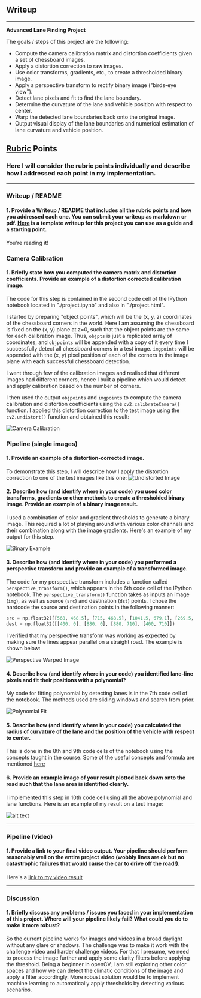 ## Writeup

---

**Advanced Lane Finding Project**

The goals / steps of this project are the following:

* Compute the camera calibration matrix and distortion coefficients given a set of chessboard images.
* Apply a distortion correction to raw images.
* Use color transforms, gradients, etc., to create a thresholded binary image.
* Apply a perspective transform to rectify binary image ("birds-eye view").
* Detect lane pixels and fit to find the lane boundary.
* Determine the curvature of the lane and vehicle position with respect to center.
* Warp the detected lane boundaries back onto the original image.
* Output visual display of the lane boundaries and numerical estimation of lane curvature and vehicle position.

[//]: # (Image References)

[image1]: ./camera_cal_output/distortion_corrected/calibration1.jpg "Camera Calibrated"
[image2]: ./output_images/distortion_corrected/straight_lines1.jpg "Undistorted Example Image"
[image3]: ./output_images/binary_image/straight_lines1.jpg "Binary Example"
[image4]: ./output_images/perspective_transformed/straight_lines1.jpg "Warp Example"
[image5]: ./output_images/polynomial_fit/straight_lines1.jpg "Fit Visual"
[image6]: .//output_images/final_image/straight_lines1.jpg "Output"
[video1]: ./project_video_output.mp4 "Video"

## [Rubric](https://review.udacity.com/#!/rubrics/571/view) Points

### Here I will consider the rubric points individually and describe how I addressed each point in my implementation.  

---

### Writeup / README

#### 1. Provide a Writeup / README that includes all the rubric points and how you addressed each one.  You can submit your writeup as markdown or pdf.  [Here](https://github.com/udacity/CarND-Advanced-Lane-Lines/blob/master/writeup_template.md) is a template writeup for this project you can use as a guide and a starting point.  

You're reading it!

### Camera Calibration

#### 1. Briefly state how you computed the camera matrix and distortion coefficients. Provide an example of a distortion corrected calibration image.

The code for this step is contained in the second code cell of the IPython notebook located in "./project.ipynb" and also in "./project.html".

I started by preparing "object points", which will be the (x, y, z) coordinates of the chessboard corners in the world. Here I am assuming the chessboard is fixed on the (x, y) plane at z=0, such that the object points are the same for each calibration image.  Thus, `objpts` is just a replicated array of coordinates, and `objpoints` will be appended with a copy of it every time I successfully detect all chessboard corners in a test image.  `imgpoints` will be appended with the (x, y) pixel position of each of the corners in the image plane with each successful chessboard detection.  

I went through few of the calibration images and realised that different images had different corners, hence I built a pipeline which would detect and apply calibration based on the number of corners.

I then used the output `objpoints` and `imgpoints` to compute the camera calibration and distortion coefficients using the `cv2.calibrateCamera()` function.  I applied this distortion correction to the test image using the `cv2.undistort()` function and obtained this result: 

![Camera Calibration][image1]

### Pipeline (single images)

#### 1. Provide an example of a distortion-corrected image.

To demonstrate this step, I will describe how I apply the distortion correction to one of the test images like this one:
![Undistorted Image][image2]

#### 2. Describe how (and identify where in your code) you used color transforms, gradients or other methods to create a thresholded binary image.  Provide an example of a binary image result.

I used a combination of color and gradient thresholds to generate a binary image. This required a lot of playing around with various color channels and their combination along with the image gradients. Here's an example of my output for this step.

![Binary Example][image3]

#### 3. Describe how (and identify where in your code) you performed a perspective transform and provide an example of a transformed image.

The code for my perspective transform includes a function called `perspective_transform()`, which appears in the 6th code cell of the IPython notebook.  The `perspective_transform()` function takes as inputs an image (`img`), as well as source (`src`) and destination (`dst`) points.  I chose the hardcode the source and destination points in the following manner:

```python
src = np.float32([[568, 468.5], [715, 468.5], [1041.5, 679.1], [269.5, 679.1]])
dest = np.float32([[400, 0], [880, 0], [880, 710], [400, 710]])
```

I verified that my perspective transform was working as expected by making sure the lines appear parallel on a straight road. The example is shown below:

![Perspective Warped Image][image4]

#### 4. Describe how (and identify where in your code) you identified lane-line pixels and fit their positions with a polynomial?

My code for fitting polynomial by detecting lanes is in the 7th code cell of the notebook. The methods used are sliding windows and search from prior.

![Polynomial Fit][image5]

#### 5. Describe how (and identify where in your code) you calculated the radius of curvature of the lane and the position of the vehicle with respect to center.

This is done in the 8th and 9th code cells of the notebook using the concepts taught in the course. Some of the useful concepts and formula are mentioned [here](https://www.intmath.com/applications-differentiation/8-radius-curvature.php)

#### 6. Provide an example image of your result plotted back down onto the road such that the lane area is identified clearly.

I implemented this step in 10th code cell using all the above polynomial and lane functions.  Here is an example of my result on a test image:

![alt text][image6]

---

### Pipeline (video)

#### 1. Provide a link to your final video output.  Your pipeline should perform reasonably well on the entire project video (wobbly lines are ok but no catastrophic failures that would cause the car to drive off the road!).

Here's a [link to my video result](video1)

---

### Discussion

#### 1. Briefly discuss any problems / issues you faced in your implementation of this project.  Where will your pipeline likely fail?  What could you do to make it more robust?

So the current pipeline works for images and videos in a broad daylight without any glare or shadows. The challenge was to make it work with the challenge video and harder challenge videos. For that I presume, we need to process the image further and apply some clarity filters before applying the threshold. Being a beginner in openCV, I am still exploring other color spaces and how we can detect the climatic conditions of the image and apply a filter accordingly. More robust solution would be to implement machine learning to automatically apply thresholds by detecting various scenarios.
